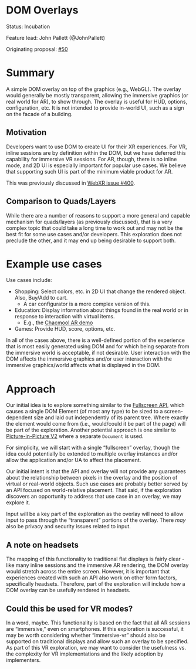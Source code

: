 # DOM Overlays

Status: Incubation

Feature lead: John Pallett (@JohnPallett)

Originating proposal: [#50](https://github.com/immersive-web/proposals/issues/50)

# Summary

A simple DOM overlay on top of the graphics (e.g., WebGL). The overlay would generally be mostly transparent, allowing the immersive graphics (or real world for AR), to show through. The overlay is useful for HUD, options, configuration, etc. It is not intended to provide in-world UI, such as a sign on the facade of a building.

## Motivation

Developers want to use DOM to create UI for their XR experiences. For VR, inline sessions are by definition within the DOM, but we have deferred this capability for immersive VR sessions. For AR, though, there is no inline mode, and 2D UI is especially important for popular use cases. We believe that supporting such UI is part of the minimum viable product for AR.

This was previously discussed in [WebXR issue #400](https://github.com/immersive-web/webxr/issues/400).

## Comparison to Quads/Layers

While there are a number of reasons to support a more general and capable mechanism for quads/layers (as previously discussed), that is a very complex topic that could take a long time to work out and may not be the best fit for some use cases and/or developers. This exploration does not preclude the other, and it may end up being desirable to support both.

# Example use cases

Use cases include:
*   Shopping: Select colors, etc. in 2D UI that change the rendered object. Also, Buy/Add to cart.
    *   A car configurator is a more complex version of this.
*   Education: Display information about things found in the real world or in response to interaction with virtual items.
    *   E.g., the [Chacmool AR demo](https://youtu.be/Zu6MXyfi-Ts?t=33)
*   Games: Provide HUD, score, options, etc.

In all of the cases above, there is a well-defined portion of the experience that is most easily generated using DOM and for which being separate from the immersive world is acceptable, if not desirable. User interaction with the DOM affects the immersive graphics and/or user interaction with the immersive graphics/world affects what is displayed in the DOM.

# Approach

Our initial idea is to explore something similar to the [Fullscreen API](https://developer.mozilla.org/en-US/docs/Web/API/Fullscreen_API), which causes a single DOM Element (of most any type) to be sized to a screen-dependent size and laid out independently of its parent tree. Where exactly the element would come from (i.e., would/could it be part of the page) will be part of the exploration. Another potential approach is one similar to [Picture-in-Picture V2](https://github.com/WICG/picture-in-picture/blob/v2/v2_explainer.md) where a separate `Document` is used.

For simplicity, we will start with a single “fullscreen” overlay, though the idea could potentially be extended to multiple overlay instances and/or allow the application and/or UA to affect the placement.

Our initial intent is that the API and overlay will not provide any guarantees about the relationship between pixels in the overlay and the position of virtual or real-world objects. Such use cases are probably better served by an API focused on world-relative placement. That said, if the exploration discovers an opportunity to address that use case in an overlay, we may explore it.

Input will be a key part of the exploration as the overlay will need to allow input to pass through the “transparent” portions of the overlay. There _may_ also be privacy and security issues related to input.

## A note on headsets

The mapping of this functionality to traditional flat displays is fairly clear - like many inline sessions and the immersive AR rendering, the DOM overlay would stretch across the entire screen. However, it is important that experiences created with such an API also work on other form factors, specifically headsets. Therefore, part of the exploration will include how a DOM overlay can be usefully rendered in headsets.

## Could this be used for VR modes?

In a word, maybe. This functionality is based on the fact that all AR sessions are “immersive,” even on smartphones. If this exploration is successful, it may be worth considering whether “immersive-vr” should also be supported on traditional displays and allow such an overlay to be specified. As part of this VR exploration, we may want to consider the usefulness vs. the complexity for VR implementations and the likely adoption by implementers.
